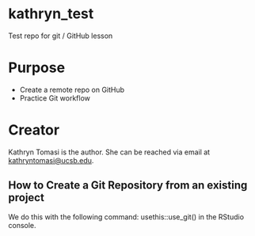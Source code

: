 # kathryn_test
Test repo for git / GitHub lesson 

# Purpose

- Create a remote repo on GitHub
- Practice Git workflow


# Creator
Kathryn Tomasi is the author. She can be reached via email at [kathryntomasi@ucsb.edu](mailto:kathryntomasi@ucsb).


## How to Create a Git Repository from an existing project
We do this with the following command: usethis::use_git() in the RStudio console.
